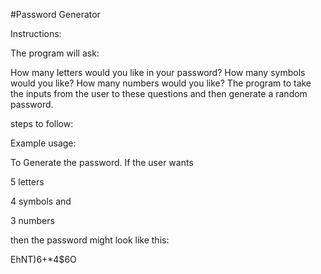#Password Generator

Instructions:

The program will ask:

How many letters would you like in your password?
How many symbols would you like?
How many numbers would you like?
The program to take the inputs from the user to these questions and then generate a random password.

steps to follow:

Example usage:

To Generate the password. If the user wants

5 letters

4 symbols and

3 numbers

then the password might look like this:

EhNT)6+*4$6O
